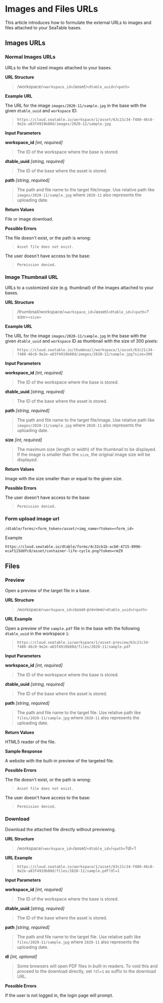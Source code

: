 # Images and Files URLs

This article introduces how to formulate the external URLs to images and files attached to your SeaTable bases.

## Images URLs

### Normal Images URLs

URLs to the full sized images attached to your bases.

**URL Structure**


> /workspace/`<workspace_id>`/asset/`<dtable_uuid>`/`<path>`


**Example URL**

The URL for the image `images/2020-11/sample.jpg` in the base with the given `dtable_uuid` and `workspace` ID:
> ```
> https://cloud.seatable.io/workspace/1/asset/63c21c34-f480-46c0-9e2e-a83f4919b80d/images/2020-12/sample.jpg
> ```



**Input Parameters**

**workspace_id** _\[int, required]_
> The ID of the workspace where the base is stored.

**dtable_uuid** _\[string, required]_
> The ID of the base where the asset is stored.

**path** _\[string, required]_
> The path and file name to the target file/image. Use relative path like `images/2020-11/sample.jpg` where `2020-11` also represents the uploading date.


**Return Values**

File or image download.

**Possible Errors**

The file doesn't exist, or the path is wrong:
> ```
> Asset file does not exist.
> ```

The user doesn't have access to the base:
> ```
> Permission denied.
> ```

### Image Thumbnail URL

URLs to a customized size (e.g. thumbnail) of the images attached to your bases.

**URL Structure**

> /thumbnail/workspace/`<workspace_id>`/asset/`<dtable_id>`/`<path>`?size=`<size>`


**Example URL**

The URL for the image `images/2020-11/sample.jpg` in the base with the given `dtable_uuid` and `workspace` ID as thumbnail with the size of 300 pixels:
> ```
> https://cloud.seatable.io/thumbnail/workspace/1/asset/63c21c34-f480-46c0-9e2e-a83f4919b80d/images/2020-12/sample.jpg?size=300
> ```

**Input Parameters**

**workspace_id** _\[int, required]_
> The ID of the workspace where the base is stored.

**dtable_uuid** _\[string, required]_
> The ID of the base where the asset is stored.

**path** _\[string, required]_
> The path and file name to the target file/image. Use relative path like `images/2020-11/sample.jpg` where `2020-11` also represents the uploading date.

**size** _\[int, required]_
> The maximum size (length or width) of the thumbnail to be displayed. If the image is smaller than the `size`, the original image size will be displayed.


**Return Values**

Image with the size smaller than or equal to the given size.

**Possible Errors**

The user doesn't have access to the base:
> ```
> Permission denied.
> ```

### Form upload image url

```
/dtable/forms/<form_token>/asset/<img_name>?token=<form_id>

```

Example

```
https://cloud.seatable.io/dtable/forms/4c32cb1b-acb0-4715-8996-ecaf115ddfc0/asset/container-life-cycle.png?token=rmZ9

```

## Files

### Preview

Open a preview of the target file in a base.


**URL Structure**

> /workspace/`<workspace_id>`/asset-preview/`<dtable_uuid>`/`<path>` 



**URL Example**

Open a preview of the `sample.pdf` file in the base with the following `dtable_uuid` in the workspace `1`:

> ```
> https://cloud.seatable.io/workspace/1/asset-preview/63c21c34-f480-46c0-9e2e-a83f4919b80d/files/2020-11/sample.pdf
> ```


**Input Parameters**

**workspace_id** _\[int, required]_
> The ID of the workspace where the base is stored.

**dtable_uuid** _\[string, required]_
> The ID of the base where the asset is stored.

**path** _\[string, required]_
> The path and file name to the target file. Use relative path like `files/2020-11/sample.jpg` where `2020-11` also represents the uploading date.


**Return Values**

HTML5 reader of the file.

**Sample Response**

A website with the built-in preview of the targeted file.


**Possible Errors**

The file doesn't exist, or the path is wrong:
> ```
> Asset file does not exist.
> ```

The user doesn't have access to the base:
> ```
> Permission denied.
> ```


### Download

Download the attached file directly without previewing.


**URL Structure**

> /workspace/`<workspace_id>`/asset/`<dtable_id>`/`<path>`?dl=1


**URL Example**

> ```
> https://cloud.seatable.io/workspace/1/asset/63c21c34-f480-46c0-9e2e-a83f4919b80d/files/2020-11/sample.pdf?dl=1
> ```


**Input Parameters**

**workspace_id** _\[int, required]_
> The ID of the workspace where the base is stored.

**dtable_uuid** _\[string, required]_
> The ID of the base where the asset is stored.

**path** _\[string, required]_
> The path and file name to the target file. Use relative path like `files/2020-11/sample.jpg` where `2020-11` also represents the uploading date.

**dl** _\[int, optional]_
> Some browsers will open PDF files in built-in readers. To void this and proceed to the download directly, set `?dl=1` as suffix to the download URL.


**Possible Errors**

If the user is not logged in, the login page will prompt.

